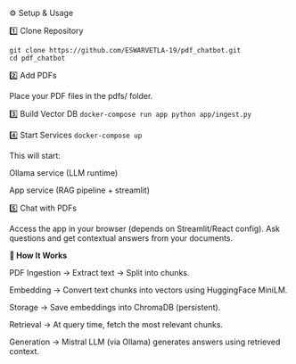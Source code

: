 ⚙️ Setup & Usage

1️⃣ Clone Repository
```
git clone https://github.com/ESWARVETLA-19/pdf_chatbot.git
cd pdf_chatbot
```
2️⃣ Add PDFs

Place your PDF files in the pdfs/ folder.

3️⃣ Build Vector DB
```docker-compose run app python app/ingest.py```

4️⃣ Start Services
```docker-compose up```


This will start:

Ollama service (LLM runtime)

App service (RAG pipeline + streamlit)

5️⃣ Chat with PDFs

Access the app in your browser (depends on Streamlit/React config).
Ask questions and get contextual answers from your documents.



**🧩 How It Works**

PDF Ingestion → Extract text → Split into chunks.

Embedding → Convert text chunks into vectors using HuggingFace MiniLM.

Storage → Save embeddings into ChromaDB (persistent).

Retrieval → At query time, fetch the most relevant chunks.

Generation → Mistral LLM (via Ollama) generates answers using retrieved context.

